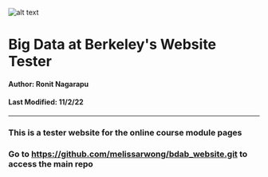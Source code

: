 ![alt text](https://github.com/melissarwong/bdab_website/blob/main/src/images/favicon.ico?raw=true)
# Big Data at Berkeley's Website Tester

#### Author: Ronit Nagarapu
#### Last Modified: 11/2/22

***

### This is a tester website for the online course module pages

### Go to https://github.com/melissarwong/bdab_website.git to access the main repo
   